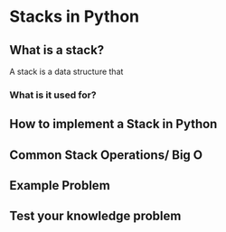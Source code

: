 # Stacks in Python

## What is a stack?
A stack is a data structure that 
### What is it used for?

## How to implement a Stack in Python
## Common Stack Operations/ Big O
## Example Problem
## Test your knowledge problem
